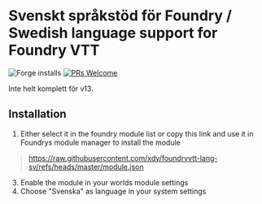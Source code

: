 # Svenskt språkstöd för Foundry / Swedish language support for Foundry VTT
![Forge installs](https://img.shields.io/badge/dynamic/json?label=Forge%20Installs&query=package.installs&suffix=%25&url=https%3A%2F%2Fforge-vtt.com%2Fapi%2Fbazaar%2Fpackage%2Flang-sv) [![PRs Welcome](https://img.shields.io/badge/PRs-welcome-brightgreen.svg?style=flat-square)](http://makeapullrequest.com)

Inte helt komplett för v13.

## Installation
1. Either select it in the foundry module list or copy this link and use it in Foundrys module manager to install the module
  > https://raw.githubusercontent.com/xdy/foundryvtt-lang-sv/refs/heads/master/module.json
3. Enable the module in your worlds module settings
4. Choose "Svenska" as language in your system settings
